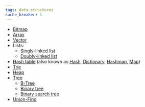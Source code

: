 ```yaml
---
tags: data.structures
cache_breaker: 1
---
```


-   [Bitmap](/wiki/Bitmap)
-   [Array](/wiki/Array)
-   [Vector](/wiki/Vector)
-   Lists:
    -   [Singly-linked list](/wiki/Singly-linked_list)
    -   [Doubly-linked list](/wiki/Doubly-linked_list)
-   [Hash table](/wiki/Hash_table) (also known as [Hash](/wiki/Hash), [Dictionary](/wiki/Dictionary), [Hashmap](/wiki/Hashmap), [Map](/wiki/Map))
-   [Trie](/wiki/Trie)
-   [Heap](/wiki/Heap)
-   [Tree](/wiki/Tree)
    -   [B-Tree](/wiki/B-Tree)
    -   [Binary tree](/wiki/Binary_tree)
    -   [Binary search tree](/wiki/Binary_search_tree)
-   [Union-Find](/wiki/Union-Find)

